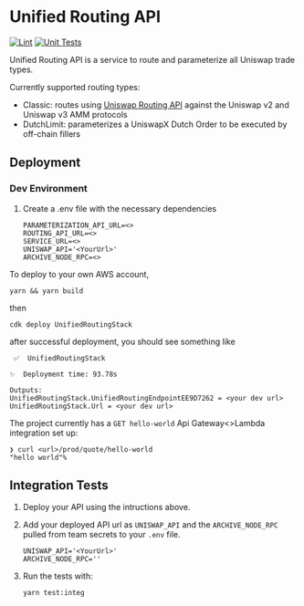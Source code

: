 # Unified Routing API

[![Lint](https://github.com/Uniswap/unified-routing-api/actions/workflows/lint.yml/badge.svg)](https://github.com/Uniswap/unified-routing-api/actions/workflows/lint.yml)
[![Unit Tests](https://github.com/Uniswap/unified-routing-api/actions/workflows/test.yml/badge.svg)](https://github.com/Uniswap/unified-routing-api/actions/workflows/test.yml)

Unified Routing API is a service to route and parameterize all Uniswap trade types.

Currently supported routing types:
- Classic: routes using [Uniswap Routing API](https://github.com/uniswap/routing-api) against the Uniswap v2 and Uniswap v3 AMM protocols
- DutchLimit: parameterizes a UniswapX Dutch Order to be executed by off-chain fillers

## Deployment

### Dev Environment

1. Create a .env file with the necessary dependencies

   ```
   PARAMETERIZATION_API_URL=<>
   ROUTING_API_URL=<>
   SERVICE_URL=<>
   UNISWAP_API='<YourUrl>'
   ARCHIVE_NODE_RPC=<>
   ```

To deploy to your own AWS account,

```
yarn && yarn build
```

then

```
cdk deploy UnifiedRoutingStack
```

after successful deployment, you should see something like

```
 ✅  UnifiedRoutingStack

✨  Deployment time: 93.78s

Outputs:
UnifiedRoutingStack.UnifiedRoutingEndpointEE9D7262 = <your dev url>
UnifiedRoutingStack.Url = <your dev url>
```

The project currently has a `GET hello-world` Api Gateway<>Lambda integration set up:

```
❯ curl <url>/prod/quote/hello-world
"hello world"%
```

## Integration Tests

1. Deploy your API using the intructions above.

2. Add your deployed API url as `UNISWAP_API` and the `ARCHIVE_NODE_RPC` pulled from team secrets to your `.env` file.

   ```
   UNISWAP_API='<YourUrl>'
   ARCHIVE_NODE_RPC=''
   ```

3. Run the tests with:
   ```
   yarn test:integ
   ```
